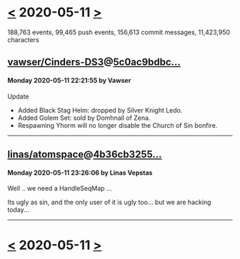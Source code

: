 # [<](2020-05-10.md) 2020-05-11 [>](2020-05-12.md)

188,763 events, 99,465 push events, 156,613 commit messages, 11,423,950 characters


## [vawser/Cinders-DS3](https://github.com/vawser/Cinders-DS3)@[5c0ac9bdbc...](https://github.com/vawser/Cinders-DS3/commit/5c0ac9bdbc384911a461faf36edb543b4b60019b)
#### Monday 2020-05-11 22:21:55 by Vawser

Update

- Added Black Stag Helm: dropped by Silver Knight Ledo.
- Added Golem Set: sold by Domhnall of Zena.
- Respawning Yhorm will no longer disable the Church of Sin bonfire.

---
## [linas/atomspace](https://github.com/linas/atomspace)@[4b36cb3255...](https://github.com/linas/atomspace/commit/4b36cb32551410c51a53f419d82dee7feaff2e59)
#### Monday 2020-05-11 23:26:06 by Linas Vepstas

Well .. we need a HandleSeqMap ...

Its ugly as sin, and the only user of it is ugly too...
but we are hacking today...

---

# [<](2020-05-10.md) 2020-05-11 [>](2020-05-12.md)


